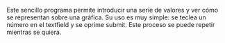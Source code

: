 Este sencillo programa permite introducir una serie de valores y ver cómo se representan sobre una gráfica.
Su uso es muy simple: se teclea un número en el textfield y se oprime submit. Este proceso se puede repetir mientras se quiera.
